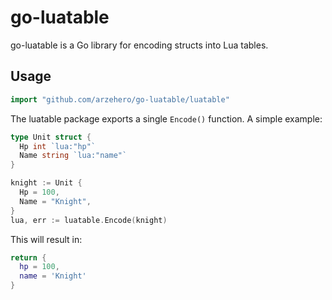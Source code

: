 # go-luatable

go-luatable is a Go library for encoding structs into Lua tables.

## Usage

```go
import "github.com/arzehero/go-luatable/luatable"
```

The luatable package exports a single `Encode()` function. A simple example:

```go
type Unit struct {
  Hp int `lua:"hp"`
  Name string `lua:"name"`
}

knight := Unit {
  Hp = 100,
  Name = "Knight",
}
lua, err := luatable.Encode(knight)
```

This will result in:

```lua
return {
  hp = 100,
  name = 'Knight'
}
```

